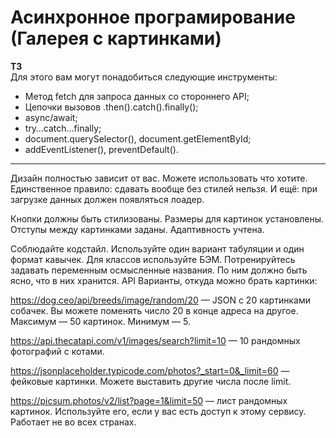 # Асинхронное програмирование (Галерея с картинками)
 **ТЗ**<br>
Для этого вам могут понадобиться следующие инструменты:

+ Метод fetch для запроса данных со стороннего API;
+ Цепочки вызовов .then().catch().finally();
+ async/await;
+ try…catch…finally;
+ document.querySelector(), document.getElementById;
+ addEventListener(), preventDefault().
___

Дизайн полностью зависит от вас. Можете использовать что хотите. Единственное правило: сдавать вообще без стилей нельзя. И ещё: при загрузке данных должен появляться лоадер.

Кнопки должны быть стилизованы. Размеры для картинок установлены. Отступы между картинками заданы. Адаптивность учтена.

Соблюдайте кодстайл. Используйте один вариант табуляции и один формат кавычек.
Для классов используйте БЭМ.
Потренируйтесь задавать переменным осмысленные названия. По ним должно быть ясно, что в них хранится.
API
Варианты, откуда можно брать картинки:

https://dog.ceo/api/breeds/image/random/20 — JSON с 20 картинками собачек. Вы можете поменять число 20 в конце адреса на другое. Максимум — 50 картинок. Минимум — 5.


https://api.thecatapi.com/v1/images/search?limit=10 — 10 рандомных фотографий с котами.


https://jsonplaceholder.typicode.com/photos?_start=0&_limit=60 — фейковые картинки. Можете выставить другие числа после limit.

https://picsum.photos/v2/list?page=1&limit=50 — лист рандомных картинок. Используйте его, если у вас есть доступ к этому сервису. Работает не во всех странах.

